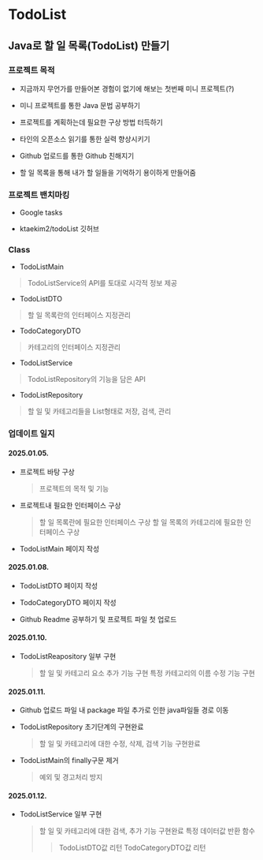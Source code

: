 # TodoList

## Java로 할 일 목록(TodoList) 만들기 

### 프로젝트 목적

- 지금까지 무언가를 만들어본 경험이 없기에 해보는 첫번째 미니 프로젝트(?)

- 미니 프로젝트를 통한 Java 문법 공부하기

- 프로젝트를 계획하는데 필요한 구상 방법 터득하기

- 타인의 오픈소스 읽기를 통한 실력 향상시키기 

- Github 업로드를 통한 Github 친해지기

- 할 일 목록을 통해 내가 할 일들을 기억하기 용이하게 만들어줌


### 프로젝트 밴치마킹

- Google tasks

- ktaekim2/todoList 깃허브

### Class

  * TodoListMain
  > TodoListService의 API를 토대로 시각적 정보 제공

  * TodoListDTO
  >할 일 목록란의 인터페이스 지정관리

  * TodoCategoryDTO
  >카테고리의 인터페이스 지정관리

  * TodoListService
  > TodoListRepository의 기능을 담은 API

  * TodoListRepository
  >할 일 및 카테고리들을 List형태로 저장, 검색, 관리



### 업데이트 일지

#### 2025.01.05.

- 프로젝트 바탕 구상
  > 프로젝트의 목적 및 기능

- 프로젝트내 필요한 인터페이스 구상
  > 할 일 목록란에 필요한 인터페이스 구상
  > 할 일 목록의 카테고리에 필요한 인터페이스 구상

- TodoListMain 페이지 작성


#### 2025.01.08.

- TodoListDTO 페이지 작성

- TodoCategoryDTO 페이지 작성

- Github Readme 공부하기 및 프로젝트 파일 첫 업로드

#### 2025.01.10.

- TodoListReapository 일부 구현
  > 할 일 및 카테고리 요소 추가 기능 구현
  > 특정 카테고리의 이름 수정 기능 구현

#### 2025.01.11.

- Github 업로드 파일 내 package 파일 추가로 인한 java파일들 경로 이동

- TodoListRepository 초기단계의 구현완료
  > 할 일 및 카테고리에 대한 수정, 삭제, 검색 기능 구현완료

- TodoListMain의 finally구문 제거
  > 예외 및 경고처리 방지

#### 2025.01.12.

- TodoListService 일부 구현
  > 할 일 및 카테고리에 대한 검색, 추가 기능 구현완료
  > 특정 데이터값 반환 함수
    > > TodoListDTO값 리턴
    > > TodoCategoryDTO값 리턴
